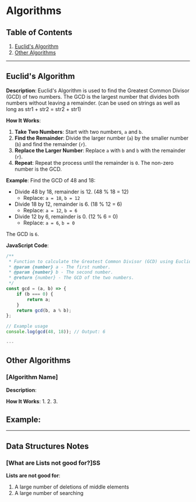 # Algorithms

## Table of Contents
1. [Euclid's Algorithm](#euclids-algorithm)
2. [Other Algorithms](#other-algorithms)

---

## Euclid's Algorithm

**Description**: Euclid's Algorithm is used to find the Greatest Common Divisor (GCD) of two numbers. The GCD is the largest number that divides both numbers without leaving a remainder. (can be used on strings as well as long as str1 + str2 = str2 + str1)

**How It Works**:
1. **Take Two Numbers**: Start with two numbers, `a` and `b`.
2. **Find the Remainder**: Divide the larger number (`a`) by the smaller number (`b`) and find the remainder (`r`).
3. **Replace the Larger Number**: Replace `a` with `b` and `b` with the remainder (`r`).
4. **Repeat**: Repeat the process until the remainder is `0`. The non-zero number is the GCD.

**Example**:
Find the GCD of 48 and 18:
- Divide 48 by 18, remainder is 12. (48 % 18 = 12)
  - Replace: `a = 18`, `b = 12`
- Divide 18 by 12, remainder is 6. (18 % 12 = 6)
  - Replace: `a = 12`, `b = 6`
- Divide 12 by 6, remainder is 0. (12 % 6 = 0)
  - Replace: `a = 6`, `b = 0`

The GCD is `6`.

**JavaScript Code**:

```javascript
/**
 * Function to calculate the Greatest Common Divisor (GCD) using Euclid's Algorithm.
 * @param {number} a - The first number.
 * @param {number} b - The second number.
 * @return {number} - The GCD of the two numbers.
 */
const gcd = (a, b) => {
    if (b === 0) {
        return a;
    }
    return gcd(b, a % b);
};

// Example usage
console.log(gcd(48, 18)); // Output: 6

---

```

## Other Algorithms

### [Algorithm Name]

**Description**: 

**How It Works**:
1. 
2. 
3. 

**Example**:
- 

---

## Data Structures Notes

### [What are Lists not good for?]SS

**Lists are not good for**:
1. A large number of deletions of middle elements 
2. A large number of searching
